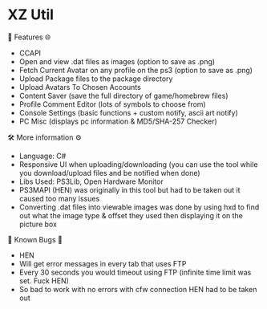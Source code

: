 # XZ Util

🚀 Features 🌐
- CCAPI
- Open and view .dat files as images (option to save as .png)
- Fetch Current Avatar on any profile on the ps3 (option to save as .png)
- Upload Package files to the package directory
- Upload Avatars To Chosen Accounts
- Content Saver (save the full directory of game/homebrew files)
- Profile Comment Editor (lots of symbols to choose from)
- Console Settings (basic functions + custom notify, ascii art notify)
- PC Misc (displays pc information & MD5/SHA-257 Checker)

🛠️ More information ⚙️
+ Language: C#
+ Responsive UI when uploading/downloading (you can use the tool while you download/upload files and be notified when done)
+ Libs Used: PS3Lib, Open Hardware Monitor
+ PS3MAPI (HEN) was originally in this tool but had to be taken out it caused too many issues
+ Converting .dat files into viewable images was done by using hxd to find out what the image type & offset they used then displaying it on the picture box

🐛 Known Bugs 🐛
+ HEN
+ Will get error messages in every tab that uses FTP
+ Every 30 seconds you would timeout using FTP (infinite time limit was set. Fuck HEN)
+ So bad to work with no errors with cfw connection HEN had to be taken out
